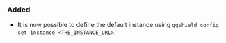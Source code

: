 ### Added

- It is now possible to define the default instance using `ggshield config set instance <THE_INSTANCE_URL>`.
